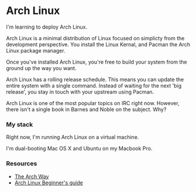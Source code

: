 Arch Linux
==========

I'm learning to deploy Arch Linux.

Arch Linux is a minimal distribution of Linux focused on simplicty from the development perspective. You install the Linux Kernal, and Pacman the Arch Linux package manager. 

Once you've installed Arch Linux, you're free to build your system from the ground up the way you want.

Arch Linux has a rolling release schedule. This means you can update the entire system with a single command. Instead of waiting for the next 'big release', you stay in touch with your upstream using Pacman.

Arch Linux is one of the most popular topics on IRC right now. However, there isn't a single book in Barnes and Noble on the subject. Why?

### My stack

Right now, I'm running Arch Linux on a virtual machine.

I'm dual-booting Mac OS X and Ubuntu on my Macbook Pro.

### Resources

+ [The Arch Way](https://wiki.archlinux.org/index.php/The_Arch_Way)
+ [Arch Linux Beginner's guide](https://wiki.archlinux.org/index.php/Beginners%27_Guide)
